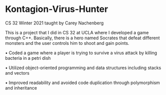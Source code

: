 # Kontagion-Virus-Hunter

CS 32 Winter 2021 taught by Carey Nachenberg 

This is a project that I did in CS 32 at UCLA where I developed a game through C++. 
Basically, there is a hero named Socrates that defeat different monsters and the user 
controls him to shoot and gain points. 

• Coded a game where a player is trying to survive a virus attack by killing bacteria in a petri dish 

• Utilized object-oriented programming and data structures including stacks and vectors

• Improved readability and avoided code duplication through polymorphism and inheritance
